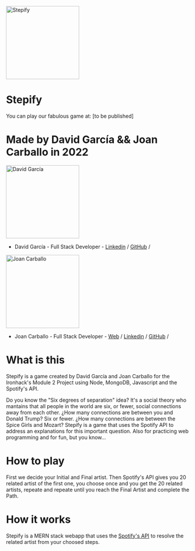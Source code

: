 <img src="https://joancarballo.com/images/stepify.png" alt="Stepify" width="200" height="200">

# Stepify

You can play our fabulous game at: [to be published]

# Made by David García && Joan Carballo in 2022

<img src="https://avatars0.githubusercontent.com/u/54409809?s=460&v=4" alt="David García" width="200" height="200">

- David García - Full Stack Developer - [Linkedin](https://www.linkedin.com/in/davidgarciabr/) / [GitHub](https://github.com/dgarciabravo13) /

<img src="https://avatars1.githubusercontent.com/u/45364181?s=460&v=4" alt="Joan Carballo" width="200" height="200">

- Joan Carballo - Full Stack Developer - [Web](https://joancarballo.com) / [Linkedin](https://www.linkedin.com/in/carballo/) / [GitHub](https://github.com/joancarballo) /

# What is this

Stepify is a game created by David García and Joan Carballo for the Ironhack's Module 2 Project using Node, MongoDB, Javascript and the Spotify's API.

Do you know the "Six degrees of separation" idea? It's a social theory who mantains that all people in the world are six, or fewer, social connections away from each other. ¿How many connections are between you and Donald Trump? Six or fewer. ¿How many connections are between the Spice Girls and Mozart? Stepify is a game that uses the Spotify API to address an explanations for this important question. Also for practicing web programming and for fun, but you know...

# How to play

First we decide your Initial and Final artist. Then Spotify's API gives you 20 related artist of the first one, you choose once and you get the 20 related artists, repeate and repeate until you reach the Final Artist and complete the Path.

# How it works

Stepify is a MERN stack webapp that uses the [Spotify's API](https://developer.spotify.com/) to resolve the related artist from your choosed steps.
